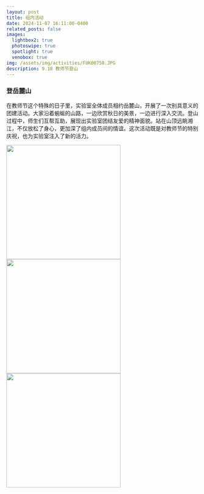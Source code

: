 ```yaml
---
layout: post
title: 组内活动
date: 2024-11-07 16:11:00-0400
related_posts: false
images:
  lightbox2: true
  photoswipe: true
  spotlight: true
  venobox: true
img: /assets/img/activities/FUK00750.JPG
description: 9.10 教师节登山
---
```


### 登岳麓山

在教师节这个特殊的日子里，实验室全体成员相约岳麓山，开展了一次别具意义的团建活动。大家沿着蜿蜒的山路，一边欣赏秋日的美景，一边进行深入交流。登山过程中，师生们互帮互助，展现出实验室团结友爱的精神面貌。站在山顶远眺湘江，不仅放松了身心，更加深了组内成员间的情谊。这次活动既是对教师节的特别庆祝，也为实验室注入了新的活力。

<!-- Group 1 -->
<div class="spotlight-group">
    <a class="spotlight" href="{{ '/assets/img/activities/FUK00750.JPG' | relative_url }}" >
        <img width="300" src="{{ '/assets/img/activities/FUK00750.JPG' | relative_url }}"/>
    </a>
    <a class="spotlight" href="{{ '/assets/img/activities/FUK00767.JPG' | relative_url }}" title="爬山的欢乐时光">
        <img width="300" src="{{ '/assets/img/activities/FUK00767.JPG' | relative_url }}" />
    </a>
    <a class="spotlight" href="{{ '/assets/img/activities/FUK00772.JPG' | relative_url }}" >
        <img width="300" src="{{ '/assets/img/activities/FUK00772.JPG' | relative_url }}" />
    </a>
</div>
